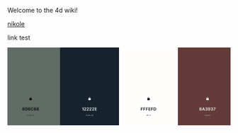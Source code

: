 Welcome to the 4d wiki!

[nikole](nikole)

link test

![Screenshot 2025-01-27 at 10 59 10 PM](/wiki/images/a317962609dc804cdcd328256fb63764.jpg)

<div class="swatch" style="--swatch-color: #606c66; --swatch-label: 'Feldgrau'; --swatch-size: 75px;"></div>
